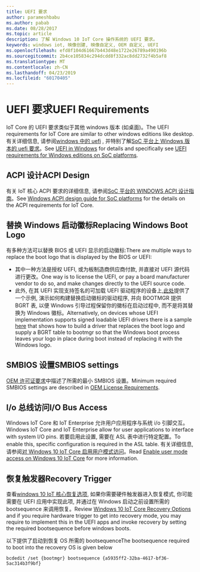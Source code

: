 ```yaml
---
title: UEFI 要求
author: parameshbabu
ms.author: pabab
ms.date: 08/28/2017
ms.topic: article
description: 了解 Windows 10 IoT Core 操作系统的 UEFI 要求。
keywords: windows iot, 映像创建, 映像自定义, OEM 自定义, UEFI
ms.openlocfilehash: efd8f104d61667b443d48e1722e26789a490196b
ms.sourcegitcommit: 2b4ce105834c294dcdd8f332ac8dd2732f4b5af8
ms.translationtype: MT
ms.contentlocale: zh-CN
ms.lasthandoff: 04/23/2019
ms.locfileid: "60170405"
---
```

# <a name="uefi-requirements"></a><span data-ttu-id="39382-104">UEFI 要求</span><span class="sxs-lookup"><span data-stu-id="39382-104">UEFI Requirements</span></span>

<span data-ttu-id="39382-105">IoT Core 的 UEFI 要求类似于其他 windows 版本 (如桌面)。</span><span class="sxs-lookup"><span data-stu-id="39382-105">The UEFI requirements for IoT Core are similar to other windows editions like desktop.</span></span> <span data-ttu-id="39382-106">有关详细信息, 请参阅[windows 中的 uefi](https://docs.microsoft.com/windows-hardware/drivers/bringup/uefi-in-windows) , 并特别了解[SoC 平台上 Windows 版本的 uefi 要求](https://docs.microsoft.com/windows-hardware/drivers/bringup/uefi-requirements-that-apply-to-all-windows-platforms)。</span><span class="sxs-lookup"><span data-stu-id="39382-106">See [UEFI in Windows](https://docs.microsoft.com/windows-hardware/drivers/bringup/uefi-in-windows) for details and specifically see [UEFI requirements for Windows editions on SoC platforms](https://docs.microsoft.com/windows-hardware/drivers/bringup/uefi-requirements-that-apply-to-all-windows-platforms).</span></span> 

## <a name="acpi-design"></a><span data-ttu-id="39382-107">ACPI 设计</span><span class="sxs-lookup"><span data-stu-id="39382-107">ACPI Design</span></span>

<span data-ttu-id="39382-108">有关 IoT 核心 ACPI 要求的详细信息, 请参阅[SoC 平台的 WINDOWS ACPI 设计指南](https://docs.microsoft.com/windows-hardware/drivers/bringup/windows-acpi-design-guide-for-soc-platforms)。</span><span class="sxs-lookup"><span data-stu-id="39382-108">See [Windows ACPI design guide for SoC platforms](https://docs.microsoft.com/windows-hardware/drivers/bringup/windows-acpi-design-guide-for-soc-platforms) for the details on the ACPI requirements for IoT Core.</span></span>

## <a name="replacing-windows-boot-logo"></a><span data-ttu-id="39382-109">替换 Windows 启动徽标</span><span class="sxs-lookup"><span data-stu-id="39382-109">Replacing Windows Boot Logo</span></span>

<span data-ttu-id="39382-110">有多种方法可以替换 BIOS 或 UEFI 显示的启动徽标:</span><span class="sxs-lookup"><span data-stu-id="39382-110">There are multiple ways to replace the boot logo that is displayed by the BIOS or UEFI:</span></span>

* <span data-ttu-id="39382-111">其中一种方法是授权 UEFI, 或为板制造商供应商付款, 并直接对 UEFI 源代码进行更改。</span><span class="sxs-lookup"><span data-stu-id="39382-111">One way is to license the UEFI, or pay a board manufacturer vendor to do so, and make changes directly to the UEFI source code.</span></span>
* <span data-ttu-id="39382-112">此外, 在其 UEFI 实现支持签名的可加载 UEFI 驱动程序的设备上,[此处](https://github.com/Microsoft/MS_UEFI/tree/share/MsIoTSamples)提供了一个示例, 演示如何构建替换启动徽标的驱动程序, 并向 BOOTMGR 提供 BGRT 表, 以便 Windows 引导过程保留你的徽标在启动过程中, 而不是将其替换为 Windows 徽标。</span><span class="sxs-lookup"><span data-stu-id="39382-112">Alternatively, on devices whose UEFI implementation supports signed loadable UEFI drivers there is a sample [here](https://github.com/Microsoft/MS_UEFI/tree/share/MsIoTSamples) that shows how to build a driver that replaces the boot logo and supply a BGRT table to bootmgr so that the Windows boot process leaves your logo in place during boot instead of replacing it with the Windows logo.</span></span>

## <a name="smbios-settings"></a><span data-ttu-id="39382-113">SMBIOS 设置</span><span class="sxs-lookup"><span data-stu-id="39382-113">SMBIOS settings</span></span>

<span data-ttu-id="39382-114">[OEM 许可证要求](OEMLicenseRequirements.md)中描述了所需的最小 SMBIOS 设置。</span><span class="sxs-lookup"><span data-stu-id="39382-114">Minimum required SMBIOS settings are described in [OEM License Requirements](OEMLicenseRequirements.md).</span></span>

## <a name="io-bus-access"></a><span data-ttu-id="39382-115">I/o 总线访问</span><span class="sxs-lookup"><span data-stu-id="39382-115">I/O Bus Access</span></span>

<span data-ttu-id="39382-116">Windows IoT Core 和 IoT Enterprise 允许用户应用程序与系统 i/o 引脚交互。</span><span class="sxs-lookup"><span data-stu-id="39382-116">Windows IoT Core and IoT Enterprise allow for user applications to interface with system I/O pins.</span></span> <span data-ttu-id="39382-117">若要启用此设置, 需要在 ASL 表中进行特定配置。</span><span class="sxs-lookup"><span data-stu-id="39382-117">To enable this, specific configuration is required in the ASL table.</span></span> <span data-ttu-id="39382-118">有关详细信息, 请参阅[对 Windows 10 IoT Core 启用用户模式访问](https://docs.microsoft.com/windows/uwp/devices-sensors/enable-usermode-access)。</span><span class="sxs-lookup"><span data-stu-id="39382-118">Read [Enable user mode access on Windows 10 IoT Core](https://docs.microsoft.com/windows/uwp/devices-sensors/enable-usermode-access) for more information.</span></span>

## <a name="recovery-trigger"></a><span data-ttu-id="39382-119">恢复触发器</span><span class="sxs-lookup"><span data-stu-id="39382-119">Recovery Trigger</span></span>

<span data-ttu-id="39382-120">查看[windows 10 IoT 核心恢复选项](Recovery.md), 如果你需要硬件触发器进入恢复模式, 你可能需要在 UEFI 应用中实现此项, 并通过在 Windows 启动之前设置所需的 bootsequence 来调用恢复。</span><span class="sxs-lookup"><span data-stu-id="39382-120">Review [Windows 10 IoT Core Recovery Options](Recovery.md) and if you require hardware trigger to get into recovery mode, you may require to implement this in the UEFI apps and invoke recovery by setting the required bootsequence before windows boots.</span></span>

<span data-ttu-id="39382-121">以下提供了启动到恢复 OS 所需的 bootsequence</span><span class="sxs-lookup"><span data-stu-id="39382-121">The bootsequence required to boot into the recovery OS is given below</span></span>

```
bcdedit /set {bootmgr} bootsequence {a5935ff2-32ba-4617-bf36-5ac314b3f9bf}
```
